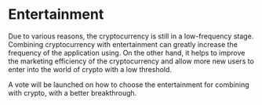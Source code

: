 # Entertainment

Due to various reasons, the cryptocurrency is still in a low-frequency stage. Combining cryptocurrency with entertainment can greatly increase the frequency of the application using. On the other hand, it helps to improve the marketing efficiency of the cryptocurrency and allow more new users to enter into the world of crypto with a low threshold.

A vote will be launched on how to choose the entertainment for combining with crypto, with a better breakthrough.

